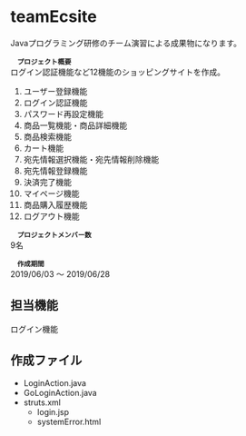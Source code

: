 # teamEcsite  
Javaプログラミング研修のチーム演習による成果物になります。
  
__`　プロジェクト概要　`__   
ログイン認証機能など12機能のショッピングサイトを作成。
1. ユーザー登録機能
1. ログイン認証機能
1. パスワード再設定機能
1. 商品一覧機能・商品詳細機能
1. 商品検索機能
1. カート機能
1. 宛先情報選択機能・宛先情報削除機能
1. 宛先情報登録機能
1. 決済完了機能
1. マイページ機能
1. 商品購入履歴機能
1. ログアウト機能
  
__`　プロジェクトメンバー数　`__  
9名  
  
__`　作成期間　`__  
2019/06/03 ～ 2019/06/28  
  
  
  
## 担当機能  
ログイン機能  
  
  
  
## 作成ファイル
- LoginAction.java  
- GoLoginAction.java  
- struts.xml
  - login.jsp  
  - systemError.html
